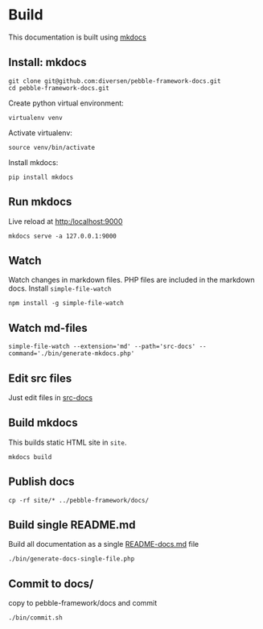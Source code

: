 # Build

This documentation is built using [mkdocs](https://www.mkdocs.org/)

## Install: mkdocs

    git clone git@github.com:diversen/pebble-framework-docs.git
    cd pebble-framework-docs.git

Create python virtual environment:

    virtualenv venv

Activate virtualenv:

    source venv/bin/activate

Install mkdocs:

    pip install mkdocs

## Run mkdocs

Live reload at [http:/localhost:9000](http://localhost:9000)

    mkdocs serve -a 127.0.0.1:9000

## Watch

Watch changes in markdown files. PHP files are included in the markdown docs. 
Install `simple-file-watch`

    npm install -g simple-file-watch

## Watch md-files

    simple-file-watch --extension='md' --path='src-docs' --command='./bin/generate-mkdocs.php'

## Edit src files

Just edit files in [src-docs](src-docs)

## Build mkdocs

This builds static HTML site in `site`. 

    mkdocs build

## Publish docs

    cp -rf site/* ../pebble-framework/docs/ 

## Build single README.md

Build all documentation as a single [README-docs.md](README-docs.md) file

    ./bin/generate-docs-single-file.php

## Commit to docs/

copy to pebble-framework/docs and commit

    ./bin/commit.sh



